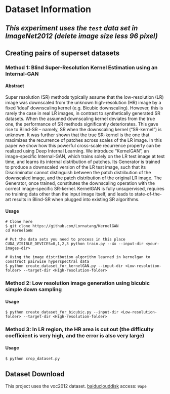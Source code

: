 # Dataset Information

## *This experiment uses the `test` data set in ImageNet2012 (delete image size less 96 pixel)*

## Creating pairs of superset datasets

### Method 1: Blind Super-Resolution Kernel Estimation using an Internal-GAN

#### Abstract

Super resolution (SR) methods typically assume that the low-resolution (LR) image
was downscaled from the unknown high-resolution (HR) image by a fixed ‘ideal’
downscaling kernel (e.g. Bicubic downscaling). However, this is rarely the case
in real LR images, in contrast to synthetically generated SR datasets. When
the assumed downscaling kernel deviates from the true one, the performance of
SR methods significantly deteriorates. This gave rise to Blind-SR – namely, SR
when the downscaling kernel (“SR-kernel”) is unknown. It was further shown
that the true SR-kernel is the one that maximizes the recurrence of patches across
scales of the LR image. In this paper we show how this powerful cross-scale
recurrence property can be realized using Deep Internal Learning. We introduce
“KernelGAN”, an image-specific Internal-GAN, which trains solely on the LR
test image at test time, and learns its internal distribution of patches. Its Generator
is trained to produce a downscaled version of the LR test image, such that its
Discriminator cannot distinguish between the patch distribution of the downscaled
image, and the patch distribution of the original LR image. The Generator, once
trained, constitutes the downscaling operation with the correct image-specific
SR-kernel. KernelGAN is fully unsupervised, requires no training data other than
the input image itself, and leads to state-of-the-art results in Blind-SR when plugged
into existing SR algorithms. 

#### Usage

```text
# Clone here
$ git clone https://github.com/Lornatang/KernelGAN
cd KernelGAN

# Put the data sets you need to process in this place
CUDA_VISIBLE_DEVICES=0,1,2,3 python train.py --4x --input-dir <your-images-dir>

# Using the image distribution algorithm learned in kernelgan to construct pairwise hyperspectral data
$ python create_dataset_for_kernelGAN.py --input-dir <Low-resolution-folder> --target-dir <High-resolution-folder> 
```

### Method 2: Low resolution image generation using bicubic simple down sampling

#### Usage

```text
$ python create_dataset_for_bicubic.py --input-dir <Low-resolution-folder> --target-dir <High-resolution-folder> 
```

### Method 3: In LR region, the HR area is cut out (the difficulty coefficient is very high, and the error is also very large)

#### Usage

```text
$ python crop_dataset.py
```

## Dataset Download

This project uses the voc2012 dataset.
[baiduclouddisk](https://pan.baidu.com/s/1CbBm7_xDkQEI17cHQS6Fbg) access: `9ape`

